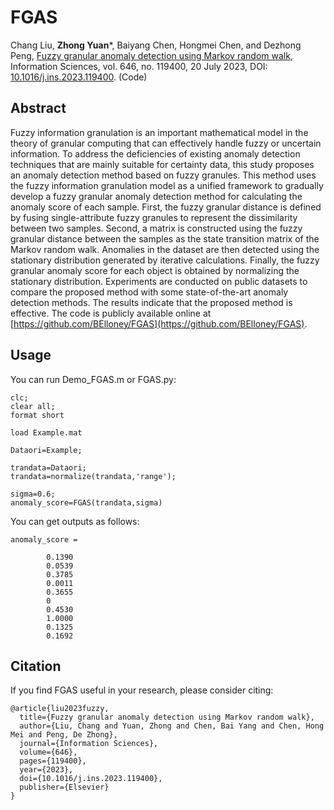 # FGAS
Chang Liu, **Zhong Yuan***, Baiyang Chen, Hongmei Chen, and Dezhong Peng, 
[Fuzzy granular anomaly detection using Markov random walk](Paper/2023-FGAS.pdf), Information Sciences, vol. 646, no. 119400, 20 July 2023, DOI: [10.1016/j.ins.2023.119400](https://doi.org/10.1016/j.ins.2023.119400). (Code)

## Abstract
Fuzzy information granulation is an important mathematical model in the theory of granular computing that can effectively handle fuzzy or uncertain information. 
To address the deficiencies of existing anomaly detection techniques that are mainly suitable for certainty data, this study proposes an anomaly detection method based on fuzzy granules. 
This method uses the fuzzy information granulation model as a unified framework to gradually develop a fuzzy granular anomaly detection method for calculating the anomaly score of each sample. 
First, the fuzzy granular distance is defined by fusing single-attribute fuzzy granules to represent the dissimilarity between two samples. Second, a matrix is constructed using the fuzzy granular distance between the samples as the state transition matrix of the Markov random walk. 
Anomalies in the dataset are then detected using the stationary distribution generated by iterative calculations. Finally, the fuzzy granular anomaly score for each object is obtained by normalizing the stationary distribution. 
Experiments are conducted on public datasets to compare the proposed method with some state-of-the-art anomaly detection methods. 
The results indicate that the proposed method is effective. The code is publicly available online at [https://github.com/BElloney/FGAS](https://github.com/BElloney/FGAS).

## Usage
You can run Demo_FGAS.m or FGAS.py:
```
clc;
clear all;
format short

load Example.mat

Dataori=Example;

trandata=Dataori;
trandata=normalize(trandata,'range');

sigma=0.6;
anomaly_score=FGAS(trandata,sigma)

```
You can get outputs as follows:
```
anomaly_score =

        0.1390
        0.0539
        0.3785
        0.0011
        0.3655
        0
        0.4530
        1.0000
        0.1325
        0.1692
```

## Citation
If you find FGAS useful in your research, please consider citing:
```
@article{liu2023fuzzy,
  title={Fuzzy granular anomaly detection using Markov random walk},
  author={Liu, Chang and Yuan, Zhong and Chen, Bai Yang and Chen, Hong Mei and Peng, De Zhong},
  journal={Information Sciences},
  volume={646},
  pages={119400},
  year={2023},
  doi={10.1016/j.ins.2023.119400},
  publisher={Elsevier}
}
```
